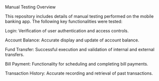 Manual Testing Overview

This repository includes details of manual testing performed on the mobile banking app. The following key functionalities were tested:

Login: Verification of user authentication and access controls.

Account Balance: Accurate display and update of account balance.

Fund Transfer: Successful execution and validation of internal and external transfers.

Bill Payment: Functionality for scheduling and completing bill payments.

Transaction History: Accurate recording and retrieval of past transactions.
